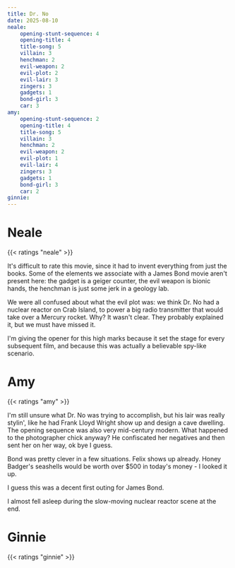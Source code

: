 ```yaml
---
title: Dr. No
date: 2025-08-10
neale:
    opening-stunt-sequence: 4
    opening-title: 4
    title-song: 5
    villain: 3
    henchman: 2
    evil-weapon: 2
    evil-plot: 2
    evil-lair: 3
    zingers: 3
    gadgets: 1
    bond-girl: 3
    car: 3
amy:
    opening-stunt-sequence: 2
    opening-title: 4
    title-song: 5
    villain: 3
    henchman: 2
    evil-weapon: 2
    evil-plot: 1
    evil-lair: 4
    zingers: 3
    gadgets: 1
    bond-girl: 3
    car: 2
ginnie:
---
```


# Neale

{{< ratings "neale" >}}

It's difficult to rate this movie,
since it had to invent everything from just the books.
Some of the elements we associate with a James Bond movie
aren't present here:
the gadget is a geiger counter,
the evil weapon is bionic hands,
the henchman is just some jerk in a geology lab.

We were all confused about what the evil plot was:
we think Dr. No had a nuclear reactor on Crab Island,
to power a big radio transmitter that would take over a Mercury rocket.
Why? It wasn't clear.
They probably explained it, but we must have missed it.

I'm giving the opener for this high marks because it set the stage
for every subsequent film,
and because this was actually a believable spy-like scenario.

# Amy

{{< ratings "amy" >}}

I'm still unsure what Dr. No was trying to accomplish, but his lair was 
really stylin', like he had Frank Lloyd Wright show up and design a cave
dwelling. The opening sequence was also very mid-century modern. What 
happened to the photographer chick anyway? He confiscated her negatives
and then sent her on her way, ok bye I guess.

Bond was pretty clever in a few situations. Felix shows up already. 
Honey Badger's seashells would be worth over $500 in today's money - I looked it up.

I guess this was a decent first outing for James Bond.

I almost fell asleep during the slow-moving nuclear reactor scene at the end.


# Ginnie

{{< ratings "ginnie" >}}
